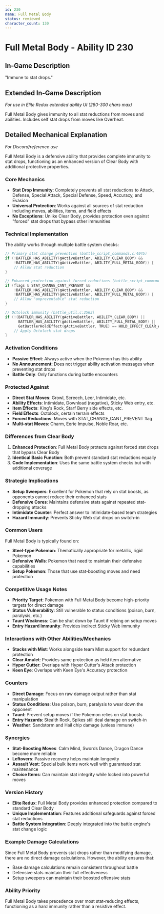 ```yaml
---
id: 230
name: Full Metal Body
status: reviewed
character_count: 130
---
```


# Full Metal Body - Ability ID 230

## In-Game Description
"Immune to stat drops."

## Extended In-Game Description
*For use in Elite Redux extended ability UI (280-300 chars max)*

Full Metal Body gives immunity to all stat reductions from moves and abilities. Includes self stat drops from moves like Overheat.

## Detailed Mechanical Explanation
*For Discord/reference use*

Full Metal Body is a defensive ability that provides complete immunity to stat drops, functioning as an enhanced version of Clear Body with additional protective properties.

### Core Mechanics
- **Stat Drop Immunity**: Completely prevents all stat reductions to Attack, Defense, Special Attack, Special Defense, Speed, Accuracy, and Evasion
- **Universal Protection**: Works against all sources of stat reduction including moves, abilities, items, and field effects
- **No Exceptions**: Unlike Clear Body, provides protection even against "forced" stat drops that bypass other immunities

### Technical Implementation
The ability works through multiple battle system checks:

```c
// Primary stat change prevention (battle_script_commands.c:4045)
if (!BATTLER_HAS_ABILITY(gActiveBattler, ABILITY_CLEAR_BODY) && 
    !BATTLER_HAS_ABILITY(gActiveBattler, ABILITY_FULL_METAL_BODY)) {
    // Allow stat reduction
}

// Enhanced protection against forced reductions (battle_script_commands.c:4038)
if (flags & STAT_CHANGE_CANT_PREVENT && 
    !BATTLER_HAS_ABILITY(gActiveBattler, ABILITY_CLEAR_BODY) &&
    !BATTLER_HAS_ABILITY(gActiveBattler, ABILITY_FULL_METAL_BODY)) {
    // Allow "unpreventable" stat reduction
}

// Octolock immunity (battle_util.c:2563)
if (!(BATTLER_HAS_ABILITY(gActiveBattler, ABILITY_CLEAR_BODY) || 
      BATTLER_HAS_ABILITY(gActiveBattler, ABILITY_FULL_METAL_BODY) ||
      GetBattlerHoldEffect(gActiveBattler, TRUE) == HOLD_EFFECT_CLEAR_AMULET)) {
    // Apply Octolock stat drops
}
```

### Activation Conditions
- **Passive Effect**: Always active when the Pokemon has this ability
- **No Announcement**: Does not trigger ability activation messages when preventing stat drops
- **Battle Only**: Only functions during battle encounters

### Protected Against
- **Direct Stat Moves**: Growl, Screech, Leer, Intimidate, etc.
- **Ability Effects**: Intimidate, Download (negative), Sticky Web entry, etc.
- **Item Effects**: King's Rock, Starf Berry side effects, etc.
- **Field Effects**: Octolock, certain terrain effects
- **Forced Reductions**: Moves with STAT_CHANGE_CANT_PREVENT flag
- **Multi-stat Moves**: Charm, Eerie Impulse, Noble Roar, etc.

### Differences from Clear Body
1. **Enhanced Protection**: Full Metal Body protects against forced stat drops that bypass Clear Body
2. **Identical Basic Function**: Both prevent standard stat reductions equally
3. **Code Implementation**: Uses the same battle system checks but with additional coverage

### Strategic Implications
- **Setup Sweepers**: Excellent for Pokemon that rely on stat boosts, as opponents cannot reduce their enhanced stats
- **Defensive Cores**: Maintains defensive stats against repeated stat-dropping attacks
- **Intimidate Counter**: Perfect answer to Intimidate-based team strategies
- **Hazard Immunity**: Prevents Sticky Web stat drops on switch-in

### Common Users
Full Metal Body is typically found on:
- **Steel-type Pokemon**: Thematically appropriate for metallic, rigid Pokemon
- **Defensive Walls**: Pokemon that need to maintain their defensive capabilities
- **Setup Pokemon**: Those that use stat-boosting moves and need protection

### Competitive Usage Notes
- **Priority Target**: Pokemon with Full Metal Body become high-priority targets for direct damage
- **Status Vulnerability**: Still vulnerable to status conditions (poison, burn, paralysis, etc.)
- **Taunt Weakness**: Can be shut down by Taunt if relying on setup moves
- **Entry Hazard Immunity**: Provides indirect Sticky Web immunity

### Interactions with Other Abilities/Mechanics
- **Stacks with Mist**: Works alongside team Mist support for redundant protection
- **Clear Amulet**: Provides same protection as held item alternative
- **Hyper Cutter**: Overlaps with Hyper Cutter's Attack protection
- **Keen Eye**: Overlaps with Keen Eye's Accuracy protection

### Counters
- **Direct Damage**: Focus on raw damage output rather than stat manipulation
- **Status Conditions**: Use poison, burn, paralysis to wear down the opponent
- **Taunt**: Prevent setup moves if the Pokemon relies on stat boosts
- **Entry Hazards**: Stealth Rock, Spikes still deal damage on switch-in
- **Weather**: Sandstorm and Hail chip damage (unless immune)

### Synergies
- **Stat-Boosting Moves**: Calm Mind, Swords Dance, Dragon Dance become more reliable
- **Leftovers**: Passive recovery helps maintain longevity
- **Assault Vest**: Special bulk items work well with guaranteed stat maintenance
- **Choice Items**: Can maintain stat integrity while locked into powerful moves

### Version History
- **Elite Redux**: Full Metal Body provides enhanced protection compared to standard Clear Body
- **Unique Implementation**: Features additional safeguards against forced stat reductions
- **Battle System Integration**: Deeply integrated into the battle engine's stat change logic

### Example Damage Calculations
Since Full Metal Body prevents stat drops rather than modifying damage, there are no direct damage calculations. However, the ability ensures that:
- Base damage calculations remain consistent throughout battle
- Defensive stats maintain their full effectiveness
- Setup sweepers can maintain their boosted offensive stats

### Ability Priority
Full Metal Body takes precedence over most stat-reducing effects, functioning as a hard immunity rather than a resistive effect.